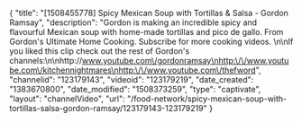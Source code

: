 {
    "title": "[1508455778] Spicy Mexican Soup with Tortillas & Salsa - Gordon Ramsay",
    "description": "Gordon is making an incredible spicy and flavourful Mexican soup with home-made tortillas and pico de gallo. From Gordon's Ultimate Home Cooking. Subscribe for more cooking videos. \n\nIf you liked this clip check out the rest of Gordon's channels:\n\nhttp:\/\/www.youtube.com\/gordonramsay\nhttp:\/\/www.youtube.com\/kitchennightmares\nhttp:\/\/www.youtube.com\/thefword",
    "channelid": "123179143",
    "videoid": "123179219",
    "date_created": "1383670800",
    "date_modified": "1508373259",
    "type": "captivate",
    "layout": "channelVideo",
    "url": "\/food-network\/spicy-mexican-soup-with-tortillas-salsa-gordon-ramsay\/123179143-123179219"
}